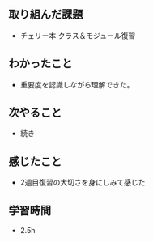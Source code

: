 ## 取り組んだ課題
- チェリー本 クラス＆モジュール復習

## わかったこと
- 重要度を認識しながら理解できた。

## 次やること
- 続き

## 感じたこと
- 2週目復習の大切さを身にしみて感じた

## 学習時間
- 2.5h
